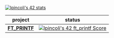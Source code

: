 
[![lpincoli's 42 stats](https://badge.mediaplus.ma/greenbinary/lpincoli?1337Badge=off&UM6P=off)](https://github.com/oakoudad/badge42)


|project| status     |
|:--------------:|:-----------:|
| **[FT_PRINTF](https://github.com/lpincoli/ft_printf42)** | [![lpincoli's 42 ft_printf Score](https://badge42.vercel.app/api/v2/clgrwg5oo005108ky6p2e79jm/project/2831128)](https://github.com/JaeSeoKim/badge42)    |
